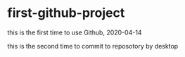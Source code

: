 # first-github-project

this is the first time to use Github, 2020-04-14

this is the second time to commit to reposotory by desktop
